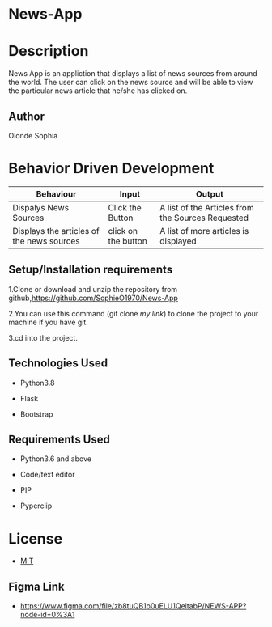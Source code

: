 # News-App



# Description
News App is an appliction that displays a list of news sources from around the world. The user can click on the news source and will be able to view the particular news article that he/she has clicked on.

## Author
Olonde Sophia

# Behavior Driven Development

| Behaviour | Input | Output |
| ----------- | ----------- | ----------- |
| Dispalys News Sources | Click the Button| A list of the Articles from the Sources Requested|
|Displays the articles of the news sources | click on the button| A list of more articles is displayed|

## Setup/Installation requirements
1.Clone or download and unzip the repository from github,https://github.com/SophieO1970/News-App

2.You can use this command (git clone *my link*) to clone the project to your machine if you have git.

3.cd into the project.

## Technologies Used

* Python3.8

* Flask

* Bootstrap

## Requirements Used
* Python3.6 and above

* Code/text editor

* PIP

* Pyperclip

# License
- [MIT](https://github.com/SophieO1970/News-App/blob/master/LICENSE)


## Figma Link
- https://www.figma.com/file/zb8tuQB1o0uELU1QeitabP/NEWS-APP?node-id=0%3A1